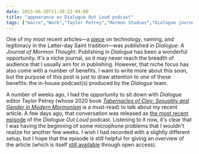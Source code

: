 ```yaml
---
date: 2023-06-20T21:20:22-04:00
title: "appearance on Dialogue Out Loud podcast"
tags: ["macro","Work","Taylor Petrey","Mormon Studies","Dialogue journal","media appearances","research","technology"]
---
```

One of my most recent articles—a [piece](https://spencergreenhalgh.com/work/new-publication-technology-naming-and-legitimacy-in-the-latter-day-saint-tradition/) on technology, naming, and legitimacy in the Latter-day Saint tradition—was published in *Dialogue: A Journal of Mormon Thought*. Publishing in *Dialogue* has been a wonderful opportunity. It's a niche journal, so it may never reach the breadth of audience that I usually aim for in publishing. However, that niche focus has also come with a number of benefits. I want to write more about this soon, but the purpose of this post is just to draw attention to one of these benefits: the in-house podcast(s) produced by the *Dialogue* team. 

A number of weeks ago, I had the opportunity to sit down with *Dialogue* editor Taylor Petrey (whose 2020 book [*Tabernacles of Clay: Sexuality and Gender in Modern Mormonism*](https://uncpress.org/book/9781469656229/tabernacles-of-clay/) is a must-read) to talk about my recent article. A few days ago, that conversation was released as [the most recent episode](https://www.dialoguejournal.com/podcasts/the-true-domain-name-of-the-church-a-conversation-with-spencer-p-greenhalgh/) of the *Dialogue Out Loud* podcast. Listening to it now, it's clear that I was having the beginning of some microphone problems that I wouldn't realize for another few weeks. I wish I had recorded with a slightly different setup, but I hope that the episode is still helpful for giving an overview of the article (which is itself [still available](https://www.dialoguejournal.com/articles/the-correct-domain-name-of-the-church-technology-naming-and-legitimacy-in-the-latter-day-saint-tradition/#pdf-wrap) through open access).